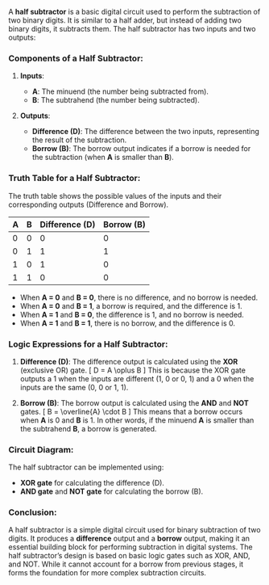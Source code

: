 A **half subtractor** is a basic digital circuit used to perform the subtraction of two binary digits. It is similar to a half adder, but instead of adding two binary digits, it subtracts them. The half subtractor has two inputs and two outputs:

### Components of a Half Subtractor:
1. **Inputs**:
   - **A**: The minuend (the number being subtracted from).
   - **B**: The subtrahend (the number being subtracted).

2. **Outputs**:
   - **Difference (D)**: The difference between the two inputs, representing the result of the subtraction.
   - **Borrow (B)**: The borrow output indicates if a borrow is needed for the subtraction (when **A** is smaller than **B**).

### Truth Table for a Half Subtractor:
The truth table shows the possible values of the inputs and their corresponding outputs (Difference and Borrow).

| A | B | Difference (D) | Borrow (B) |
|---|---|----------------|------------|
| 0 | 0 |       0        |     0      |
| 0 | 1 |       1        |     1      |
| 1 | 0 |       1        |     0      |
| 1 | 1 |       0        |     0      |

- When **A = 0** and **B = 0**, there is no difference, and no borrow is needed.
- When **A = 0** and **B = 1**, a borrow is required, and the difference is 1.
- When **A = 1** and **B = 0**, the difference is 1, and no borrow is needed.
- When **A = 1** and **B = 1**, there is no borrow, and the difference is 0.

### Logic Expressions for a Half Subtractor:
1. **Difference (D)**:
   The difference output is calculated using the **XOR** (exclusive OR) gate.
   \[
   D = A \oplus B
   \]
   This is because the XOR gate outputs a 1 when the inputs are different (1, 0 or 0, 1) and a 0 when the inputs are the same (0, 0 or 1, 1).

2. **Borrow (B)**:
   The borrow output is calculated using the **AND** and **NOT** gates.
   \[
   B = \overline{A} \cdot B
   \]
   This means that a borrow occurs when **A** is 0 and **B** is 1. In other words, if the minuend **A** is smaller than the subtrahend **B**, a borrow is generated.

### Circuit Diagram:
The half subtractor can be implemented using:
- **XOR gate** for calculating the difference (D).
- **AND gate** and **NOT gate** for calculating the borrow (B).


### Conclusion:
A half subtractor is a simple digital circuit used for binary subtraction of two digits. It produces a **difference** output and a **borrow** output, making it an essential building block for performing subtraction in digital systems. The half subtractor’s design is based on basic logic gates such as XOR, AND, and NOT. While it cannot account for a borrow from previous stages, it forms the foundation for more complex subtraction circuits.

